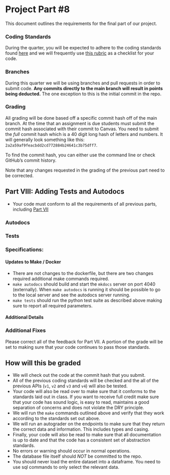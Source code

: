 # Project Part #8

This document outlines the requirements for the final part of our project.

### Coding Standards

During the quarter, you will be expected to adhere to the coding standards found [here](https://github.com/dsi-clinic/the-clinic/blob/main/coding-standards/coding-standards.md) and we will frequently use [this rubric](https://github.com/dsi-clinic/the-clinic/blob/main/rubrics/final-technical-cleanup.md) as a checklist for your code.

### Branches

During this quarter we will be using branches and pull requests in order to submit code. **Any commits directly to the main branch will result in points being deducted.** The one exception to this is the initial commit in the repo.

### Grading

All grading will be done based off a specific commit hash off of the main branch. At the time that an assignment is due students must submit the commit hash associated with their commit to Canvas. You need to submit the _full_ commit hash which is a 40 digit long hash of letters and numbers. It will generally look something like this: `2a2a59af9feacbdd2cd772884b24641c3b75dff7`.

To find the commit hash, you can either use the command line or check GitHub’s commit history.

Note that any changes requested in the grading of the previous part need to be corrected.

## Part VIII: Adding Tests and Autodocs

- Your code must conform to all the requirements of all previous parts, including [Part VII](./part_7.md) 

### Autodocs


### Tests


### Specifications:

#### Updates to Make / Docker
- There are not changes to the dockerfile, but there are two changes required additional make commands required. 
- `make autodocs` should build and start the `mkdocs` server on port 4040 (externally). When `make autodocs` is running it should be possible to go to the local server and see the autodocs server running.
- `make tests` should run the python test suite as described above making sure to report all required parameters.

#### Additional Details

### Additional Fixes

Please correct all of the feedback for Part VII. A portion of the grade will be set to making sure that your code continues to pass those standards.

## How will this be graded

- We will check out the code at the commit hash that you submit.
- All of the previous coding standards will be checked and the all of the previous APIs (`v1`, `v2` and `v3` and `v4`) will also be tested.
- Your code will also be read over to make sure that it conforms to the standards laid out in class. If you want to receive full credit make sure that your code has sound logic, is easy to read, maintains a good separation of concerns and does not violate the DRY principle.
- We will run the `make` commands outlined above and verify that they work according to the standards set out above. 
- We will run an autograder on the endpoints to make sure that they return the correct data and information. This includes types and casing.
- Finally, your code will also be read to make sure that all documentation is up to date and that the code has a consistent set of abstraction standards. 
- No errors or warning should occur in normal operations.
- The database file itself should _NOT_ be committed to the repo.
- You should never load the entire dataset into a dataframe. You need to use sql commands to only select the relevant data.